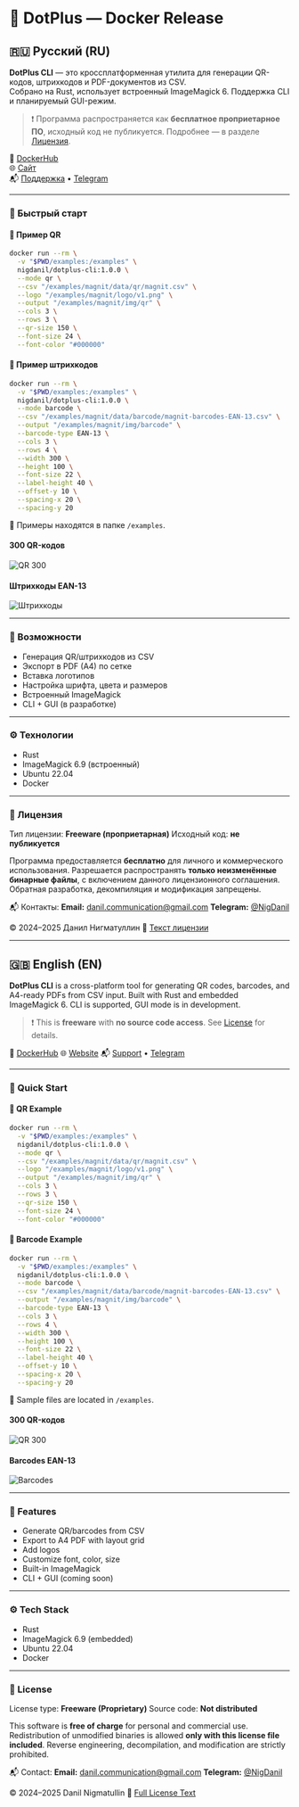# 🐳 DotPlus — Docker Release

## 🇷🇺 Русский (RU)

**DotPlus CLI** — это кроссплатформенная утилита для генерации QR-кодов, штрихкодов и PDF-документов из CSV.  
Собрано на Rust, использует встроенный ImageMagick 6. Поддержка CLI и планируемый GUI-режим.

> ❗ Программа распространяется как **бесплатное проприетарное ПО**, исходный код не публикуется. Подробнее — в разделе [Лицензия](#-лицензия).

🔗 [DockerHub](https://hub.docker.com/r/nigdanil/dotplus-cli)  
🌐 [Сайт](https://dot-plus.ru)  
📬 [Поддержка](mailto:danil.communication@gmail.com) • [Telegram](https://t.me/NigDanil)

---

### 🚀 Быстрый старт

#### 📌 Пример QR

```bash
docker run --rm \
  -v "$PWD/examples:/examples" \
  nigdanil/dotplus-cli:1.0.0 \
  --mode qr \
  --csv "/examples/magnit/data/qr/magnit.csv" \
  --logo "/examples/magnit/logo/v1.png" \
  --output "/examples/magnit/img/qr" \
  --cols 3 \
  --rows 3 \
  --qr-size 150 \
  --font-size 24 \
  --font-color "#000000"
```

#### 📌 Пример штрихкодов

```bash
docker run --rm \
  -v "$PWD/examples:/examples" \
  nigdanil/dotplus-cli:1.0.0 \
  --mode barcode \
  --csv "/examples/magnit/data/barcode/magnit-barcodes-EAN-13.csv" \
  --output "/examples/magnit/img/barcode" \
  --barcode-type EAN-13 \
  --cols 3 \
  --rows 4 \
  --width 300 \
  --height 100 \
  --font-size 22 \
  --label-height 40 \
  --offset-y 10 \
  --spacing-x 20 \
  --spacing-y 20
```

📁 Примеры находятся в папке `/examples`.

#### 300 QR-кодов

![QR 300](examples/output/qr-300.png)

#### Штрихкоды EAN-13

![Штрихкоды](examples/output/barcode-ean13.png)

---

### 🔧 Возможности

* Генерация QR/штрихкодов из CSV
* Экспорт в PDF (A4) по сетке
* Вставка логотипов
* Настройка шрифта, цвета и размеров
* Встроенный ImageMagick
* CLI + GUI (в разработке)

---

### ⚙️ Технологии

* Rust
* ImageMagick 6.9 (встроенный)
* Ubuntu 22.04
* Docker

---

### 📄 Лицензия

Тип лицензии: **Freeware (проприетарная)**
Исходный код: **не публикуется**

Программа предоставляется **бесплатно** для личного и коммерческого использования.
Разрешается распространять **только неизменённые бинарные файлы**, с включением данного лицензионного соглашения.
Обратная разработка, декомпиляция и модификация запрещены.

📬 Контакты:
**Email:** [danil.communication@gmail.com](mailto:danil.communication@gmail.com)
**Telegram:** [@NigDanil](https://t.me/NigDanil)

© 2024–2025 Данил Нигматуллин
🔗 [Текст лицензии](https://github.com/nigdanil/dotplus/blob/main/LICENSE.txt)

---

## 🇬🇧 English (EN)

**DotPlus CLI** is a cross-platform tool for generating QR codes, barcodes, and A4-ready PDFs from CSV input.
Built with Rust and embedded ImageMagick 6. CLI is supported, GUI mode is in development.

> ❗ This is **freeware** with **no source code access**. See [License](#-license) for details.

🔗 [DockerHub](https://hub.docker.com/r/nigdanil/dotplus-cli)
🌐 [Website](https://dot-plus.ru)
📬 [Support](mailto:danil.communication@gmail.com) • [Telegram](https://t.me/NigDanil)

---

### 🚀 Quick Start

#### 📌 QR Example

```bash
docker run --rm \
  -v "$PWD/examples:/examples" \
  nigdanil/dotplus-cli:1.0.0 \
  --mode qr \
  --csv "/examples/magnit/data/qr/magnit.csv" \
  --logo "/examples/magnit/logo/v1.png" \
  --output "/examples/magnit/img/qr" \
  --cols 3 \
  --rows 3 \
  --qr-size 150 \
  --font-size 24 \
  --font-color "#000000"
```

#### 📌 Barcode Example

```bash
docker run --rm \
  -v "$PWD/examples:/examples" \
  nigdanil/dotplus-cli:1.0.0 \
  --mode barcode \
  --csv "/examples/magnit/data/barcode/magnit-barcodes-EAN-13.csv" \
  --output "/examples/magnit/img/barcode" \
  --barcode-type EAN-13 \
  --cols 3 \
  --rows 4 \
  --width 300 \
  --height 100 \
  --font-size 22 \
  --label-height 40 \
  --offset-y 10 \
  --spacing-x 20 \
  --spacing-y 20
```

📁 Sample files are located in `/examples`.

#### 300 QR-кодов

![QR 300](examples/output/qr-300.png)

#### Barcodes EAN-13

![Barcodes](examples/output/barcode-ean13.png)

---

### 🔧 Features

* Generate QR/barcodes from CSV
* Export to A4 PDF with layout grid
* Add logos
* Customize font, color, size
* Built-in ImageMagick
* CLI + GUI (coming soon)

---

### ⚙️ Tech Stack

* Rust
* ImageMagick 6.9 (embedded)
* Ubuntu 22.04
* Docker

---

### 📄 License

License type: **Freeware (Proprietary)**
Source code: **Not distributed**

This software is **free of charge** for personal and commercial use.
Redistribution of unmodified binaries is allowed **only with this license file included**.
Reverse engineering, decompilation, and modification are strictly prohibited.

📬 Contact:
**Email:** [danil.communication@gmail.com](mailto:danil.communication@gmail.com)
**Telegram:** [@NigDanil](https://t.me/NigDanil)

© 2024–2025 Danil Nigmatullin
🔗 [Full License Text](https://github.com/nigdanil/dotplus/blob/main/LICENSE.txt)
